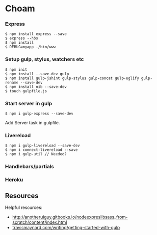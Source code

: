 # Choam

### Express

    $ npm install express --save
    $ express --hbs
    $ npm install
    $ DEBUG=myapp ./bin/www

### Setup gulp, stylus, watchers etc

    $ npm init
    $ npm install --save-dev gulp
    $ npm install gulp-jshint gulp-stylus gulp-concat gulp-uglify gulp-rename --save-dev
    $ npm install nib --save-dev
    $ touch gulpfile.js

### Start server in gulp

    $ npm i gulp-express --save-dev

Add Server task in gulpfile.

### Livereload

    $ npm i gulp-livereload --save-dev
    $ npm i connect-livereload --save
    $ npm i gulp-util // Needed?

### Handlebars/partials

### Heroku

## Resources

Helpful resources:
* http://anotheruiguy.gitbooks.io/nodeexpreslibsass_from-scratch/content/index.html
* [travismaynard.com/writing/getting-started-with-gulp](http://travismaynard.com/writing/getting-started-with-gulp)
